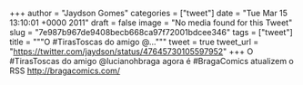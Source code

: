 
+++
author = "Jaydson Gomes"
categories = ["tweet"]
date = "Tue Mar 15 13:10:01 +0000 2011"
draft = false
image = "No media found for this Tweet"
slug = "7e987b967de9408becb668ca97f72001bdcee346"
tags = ["tweet"]
title = """O #TirasToscas do amigo @..."""
tweet = true
tweet_url = "https://twitter.com/jaydson/status/47645730105597952"
+++
O #TirasToscas do amigo @lucianohbraga agora é #BragaComics atualizem o RSS http://bragacomics.com/
